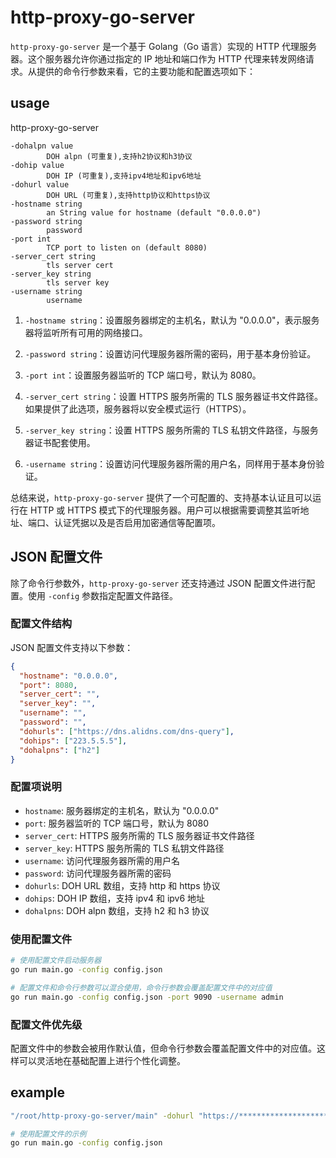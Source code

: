 # http-proxy-go-server

`http-proxy-go-server` 是一个基于 Golang（Go 语言）实现的 HTTP
代理服务器。这个服务器允许你通过指定的 IP 地址和端口作为 HTTP
代理来转发网络请求。从提供的命令行参数来看，它的主要功能和配置选项如下：

## usage

http-proxy-go-server

```text
-dohalpn value
        DOH alpn (可重复),支持h2协议和h3协议
-dohip value
        DOH IP (可重复),支持ipv4地址和ipv6地址
-dohurl value
        DOH URL (可重复),支持http协议和https协议
-hostname string
        an String value for hostname (default "0.0.0.0")
-password string
        password
-port int
        TCP port to listen on (default 8080)
-server_cert string
        tls server cert
-server_key string
        tls server key
-username string
        username
```

1. `-hostname string`：设置服务器绑定的主机名，默认为
   "0.0.0.0"，表示服务器将监听所有可用的网络接口。

2. `-password string`：设置访问代理服务器所需的密码，用于基本身份验证。

3. `-port int`：设置服务器监听的 TCP 端口号，默认为 8080。

4. `-server_cert string`：设置 HTTPS 服务所需的 TLS
   服务器证书文件路径。如果提供了此选项，服务器将以安全模式运行（HTTPS）。

5. `-server_key string`：设置 HTTPS 服务所需的 TLS
   私钥文件路径，与服务器证书配套使用。

6. `-username string`：设置访问代理服务器所需的用户名，同样用于基本身份验证。

总结来说，`http-proxy-go-server` 提供了一个可配置的、支持基本认证且可以运行在
HTTP 或 HTTPS
模式下的代理服务器。用户可以根据需要调整其监听地址、端口、认证凭据以及是否启用加密通信等配置项。

## JSON 配置文件

除了命令行参数外，`http-proxy-go-server` 还支持通过 JSON 配置文件进行配置。使用
`-config` 参数指定配置文件路径。

### 配置文件结构

JSON 配置文件支持以下参数：

```json
{
  "hostname": "0.0.0.0",
  "port": 8080,
  "server_cert": "",
  "server_key": "",
  "username": "",
  "password": "",
  "dohurls": ["https://dns.alidns.com/dns-query"],
  "dohips": ["223.5.5.5"],
  "dohalpns": ["h2"]
}
```

### 配置项说明

- `hostname`: 服务器绑定的主机名，默认为 "0.0.0.0"
- `port`: 服务器监听的 TCP 端口号，默认为 8080
- `server_cert`: HTTPS 服务所需的 TLS 服务器证书文件路径
- `server_key`: HTTPS 服务所需的 TLS 私钥文件路径
- `username`: 访问代理服务器所需的用户名
- `password`: 访问代理服务器所需的密码
- `dohurls`: DOH URL 数组，支持 http 和 https 协议
- `dohips`: DOH IP 数组，支持 ipv4 和 ipv6 地址
- `dohalpns`: DOH alpn 数组，支持 h2 和 h3 协议

### 使用配置文件

```bash
# 使用配置文件启动服务器
go run main.go -config config.json

# 配置文件和命令行参数可以混合使用，命令行参数会覆盖配置文件中的对应值
go run main.go -config config.json -port 9090 -username admin
```

### 配置文件优先级

配置文件中的参数会被用作默认值，但命令行参数会覆盖配置文件中的对应值。这样可以灵活地在基础配置上进行个性化调整。

## example

```bash
"/root/http-proxy-go-server/main" -dohurl "https://******************************" -dohip  "************" -port 58888 -username admin -password "*************************************"  -server_cert "**********************************************"  -server_key "**********************************************"
```

```bash
# 使用配置文件的示例
go run main.go -config config.json
```
